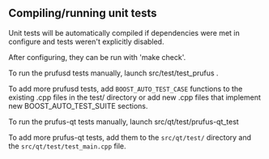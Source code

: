 Compiling/running unit tests
------------------------------------

Unit tests will be automatically compiled if dependencies were met in configure
and tests weren't explicitly disabled.

After configuring, they can be run with 'make check'.

To run the prufusd tests manually, launch src/test/test_prufus .

To add more prufusd tests, add `BOOST_AUTO_TEST_CASE` functions to the existing
.cpp files in the test/ directory or add new .cpp files that
implement new BOOST_AUTO_TEST_SUITE sections.

To run the prufus-qt tests manually, launch src/qt/test/prufus-qt_test

To add more prufus-qt tests, add them to the `src/qt/test/` directory and
the `src/qt/test/test_main.cpp` file.
